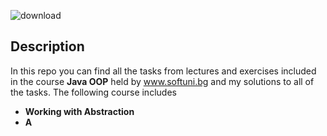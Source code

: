 ![download](https://user-images.githubusercontent.com/120650256/208385967-841e4379-1de7-4309-8cc5-3e7b546d613c.jpeg)

## __**Description**__


In this repo you can find all the tasks from lectures and exercises included in the course __Java OOP__ held by www.softuni.bg and my solutions to all of the tasks. The following course includes

- __Working with Abstraction__
- __A__
